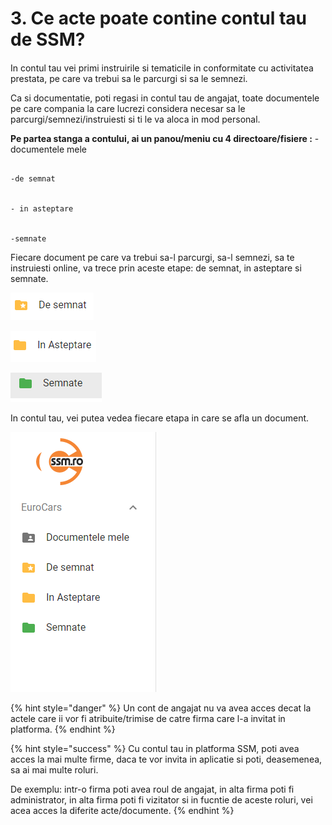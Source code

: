 # 3. Ce acte poate contine contul tau de SSM?

####  

In contul tau vei primi instruirile si tematicile in conformitate cu activitatea prestata, pe care va trebui sa le parcurgi si sa le semnezi.

Ca si documentatie, poti regasi in contul tau de angajat, toate documentele pe care compania la care lucrezi considera necesar sa le parcurgi/semnezi/instruiesti si ti le va aloca in  mod personal.

**Pe partea stanga a contului, ai un panou/meniu cu 4 directoare/fisiere :**   - documentele mele

                                                                                                                                      -de semnat

                                                                                                                                      - in asteptare

                                                                                                                                       -semnate

Fiecare document pe care va trebui sa-l parcurgi, sa-l semnezi, sa te instruiesti online, va trece prin aceste etape: de semnat, in asteptare si semnate.

![Acte pe care trebuie sa le semnezi](../.gitbook/assets/image%20%2874%29.png)

![Acte care urmeaza sa fie semnate de catre tine](../.gitbook/assets/image%20%2864%29.png)

![Acte pe care le-ai semnat](../.gitbook/assets/image%20%2829%29.png)



In contul tau, vei putea vedea fiecare etapa in care se afla un document.

![](../.gitbook/assets/image%20%2845%29.png)



 

{% hint style="danger" %}
Un cont de angajat nu va avea acces decat la actele care ii vor fi atribuite/trimise de catre firma care l-a invitat in platforma.
{% endhint %}



{% hint style="success" %}
Cu contul tau in platforma SSM, poti avea acces la mai multe firme, daca te vor invita in aplicatie si poti, deasemenea, sa ai mai multe roluri. 

De exemplu: intr-o firma poti avea roul de angajat, in alta firma poti fi administrator, in alta firma poti fi vizitator si in fucntie de aceste roluri, vei acea acces la diferite acte/documente.
{% endhint %}






